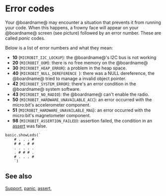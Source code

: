 # Error codes

Your @boardname@ may encounter a situation that prevents it from running your code. When this happens, a frowny face will appear on your @boardname@ screen (see picture) followed by an error number. These are called _panic_ codes.

Below is a list of error numbers and what they mean:

* **10** (`MICROBIT_I2C_LOCKUP`): the @boardname@'s I2C bus is not working
* **20** (`MICROBIT_OOM`): there is no free memory on the @boardname@
* **30** (`MICROBIT_HEAP_ERROR`): a problem in the heap space.
* **40** (`MICROBIT_NULL_DEREFERENCE `): there was a NULL dereference, the @boardname@ tried to manage a invalid object pointer.
* **42** (`MICROBIT_SYSTEM_ERROR`): there's an error condition in the @boardname@ system software.
* **43** (`MICROBIT_NO_RADIO`): the @boardname@ can't enable the radio.
* **50** (`MICROBIT_HARDWARE_UNAVAILABLE_ACC`): an error occurred with the micro:bit's accelerometer component.
* **51** (`MICROBIT_HARDWARE_UNAVAILABLE_MAG`): an error occurred with the micro:bit's magnetometer component.
* **98** (`MICROBIT_ASSERTION_FAILED`): assertion failed, the condition in an [assert](/reference/control/assert) was false.

```sim
basic.showLeds(`
    # . . . #
    # # . # #
    . . . . .
    . # # # .
    # . . . #
    `)
```

## See also

[Support](https://microbit.org/guide/hardware/error-codes/),
[panic](/reference/control/panic), [assert](/reference/control/assert),
